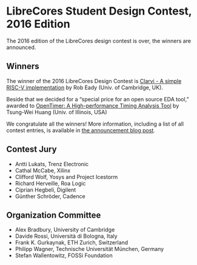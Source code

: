 LibreCores Student Design Contest, 2016 Edition
================================================

The 2016 edition of the LibreCores design contest is over, the winners are announced.

## Winners
The winner of the 2016 LibreCores Design Contest is
[Clarvi - A simple RISC-V implementation](https://github.com/ucam-comparch/clarvi) by Rob Eady (Univ. of Cambridge, UK).

Beside that we decided for a “special price for an open source EDA tool,” awarded to
[OpenTimer: A High-performance Timing Analysis Tool](http://web.engr.illinois.edu/~thuang19/software/timer/OpenTimer.html) by Tsung-Wei Huang (Univ. of Illinois, USA)

We congratulate all the winners! More information, including a list of all contest entries, is available in [the announcement blog post](http://fossi-foundation.org/2016/10/13/designcontest).

## Contest Jury

* Antti Lukats, Trenz Electronic
* Cathal McCabe, Xilinx
* Clifford Wolf, Yosys and Project Icestorm
* Richard Herveille, Roa Logic
* Ciprian Hegbeli, Digilent
* Günther Schröder, Cadence

## Organization Committee

* Alex Bradbury, University of Cambridge
* Davide Rossi, Università di Bologna, Italy
* Frank K. Gurkaynak, ETH Zurich, Switzerland
* Philipp Wagner, Technische Universität München, Germany
* Stefan Wallentowitz, FOSSi Foundation
